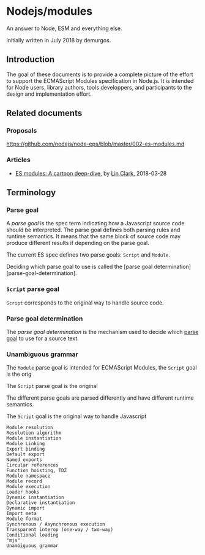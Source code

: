 # Nodejs/modules

An answer to Node, ESM and everything else.

Initially written in July 2018 by demurgos.

## Introduction

The goal of these documents is to provide a complete picture of the effort to support the ECMAScript Modules specification in Node.js.
It is intended for Node users, library authors, tools developpers, and participants to the design and implementation effort.

## Related documents

### Proposals

https://github.com/nodejs/node-eps/blob/master/002-es-modules.md

### Articles

- [ES modules: A cartoon deep-dive](https://hacks.mozilla.org/2018/03/es-modules-a-cartoon-deep-dive/), by [Lin Clark](http://code-cartoons.com/), 2018-03-28


## Terminology


### Parse goal
[parse-goal]: #parse-goal

A _parse goal_ is the spec term indicating how a Javascript source code should be interpreted.
The parse goal defines both parsing rules and runtime semantics.
It means that the same block of source code may produce different results if depending on the parse goal.

The current ES spec defines two parse goals: `Script` and `Module`.

Deciding which parse goal to use is called the [parse goal determination][parse-goal-determination].

### `Script` parse goal

`Script` corresponds to the original way to handle source code.


### Parse goal determination

The _parse goal determination_ is the mechanism used to decide which [parse goal][parse-goal] to use for a source text.

### Unambiguous grammar







The `Module` parse goal is intended for ECMAScript Modules, the `Script` goal is the orig


The `Script` parse goal is the original 


The different parse goals are parsed differently and have different runtime semantics.



The `Script` goal is the original way to handle Javascript













    Module resolution
    Resolution algorithm
    Module instantiation
    Module Linking
    Export binding
    Default export
    Named exports
    Circular references
    Function hoisting, TDZ
    Module namespace
    Module record
    Module execution
    Loader hooks
    Dynamic instantiation
    Declarative instantiation
    Dynamic import
    Import meta
    Module format
    Synchronous / Asynchronous execution
    Transparent interop (one-way / two-way)
    Conditional loading
    "mjs"
    Unambiguous grammar




